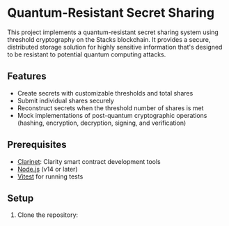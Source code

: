 # Quantum-Resistant Secret Sharing

This project implements a quantum-resistant secret sharing system using threshold cryptography on the Stacks blockchain. It provides a secure, distributed storage solution for highly sensitive information that's designed to be resistant to potential quantum computing attacks.

## Features

- Create secrets with customizable thresholds and total shares
- Submit individual shares securely
- Reconstruct secrets when the threshold number of shares is met
- Mock implementations of post-quantum cryptographic operations (hashing, encryption, decryption, signing, and verification)

## Prerequisites

- [Clarinet](https://github.com/hirosystems/clarinet): Clarity smart contract development tools
- [Node.js](https://nodejs.org/) (v14 or later)
- [Vitest](https://vitest.dev/) for running tests

## Setup

1. Clone the repository:

